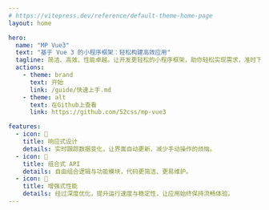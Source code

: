 ```yaml
---
# https://vitepress.dev/reference/default-theme-home-page
layout: home

hero:
  name: "MP Vue3"
  text: "基于 Vue 3 的小程序框架：轻松构建高效应用"
  tagline: 简洁、高效、性能卓越。让开发更轻松的小程序框架，助你轻松实现需求，准时下班！
  actions:
    - theme: brand
      text: 开始
      link: /guide/快速上手.md
    - theme: alt
      text: 在Github上查看
      link: https://github.com/52css/mp-vue3

features:
  - icon: 📝
    title: 响应式设计
    details: 实时跟踪数据变化，让界面自动更新，减少手动操作的烦恼。
  - icon: 🧩
    title: 组合式 API
    details: 自由组合逻辑与功能模块，代码更简洁、更易维护。
  - icon: 🚀
    title: 增强式性能
    details: 经过深度优化，提升运行速度与稳定性，让应用始终保持流畅体验。
---
```


